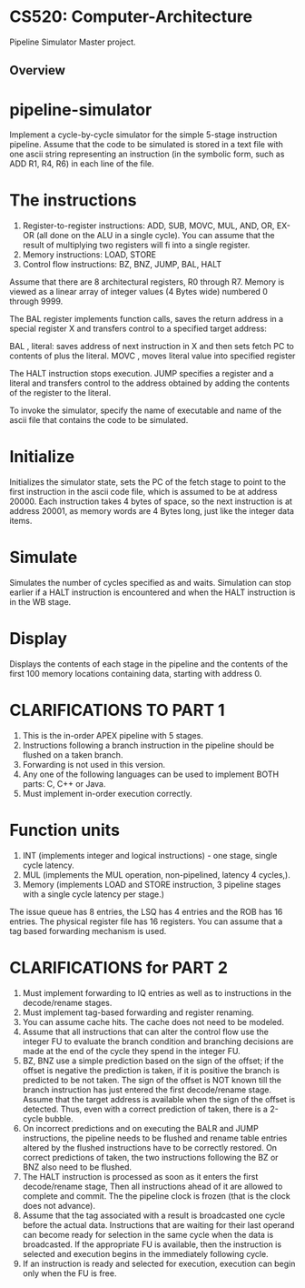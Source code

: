 # CS520: Computer-Architecture

Pipeline Simulator Master project.

## Overview
# pipeline-simulator
Implement a cycle-by-cycle simulator for the simple 5-stage instruction pipeline. Assume that the code to be simulated is stored in a text file with one ascii string representing an instruction (in the symbolic form, such as ADD R1, R4, R6) in each line of the file. 

# The instructions
1. Register-to-register instructions: ADD, SUB, MOVC, MUL, AND, OR, EX-OR (all done on the ALU in a single cycle). You can assume that the result of multiplying two registers will fi into a single register.
2. Memory instructions: LOAD, STORE
3. Control flow instructions: BZ, BNZ, JUMP, BAL, HALT

Assume that there are 8 architectural registers, R0 through R7. Memory is viewed as a linear array of integer values (4 Bytes wide) numbered 0 through 9999.

The BAL register implements function calls, saves the return address in a special register X and transfers control to a specified target address:

BAL <register>, literal: saves address of next instruction in X and then sets fetch PC to contents of <reg> plus the literal.
MOVC <register> <literal>, moves literal value into specified register

The HALT instruction stops execution. JUMP specifies a register and a literal and transfers control to the address obtained by adding the contents of the register to the literal.

To invoke the simulator, specify the name of executable and name of the ascii file that contains the code to be simulated.

# Initialize 
Initializes the simulator state, sets the PC of the fetch stage to point to the first instruction in the ascii code file, which is assumed to be at address 20000. Each instruction takes 4 bytes of space, so the next instruction is at address 20001, as memory words are 4 Bytes long, just like the integer data items.

# Simulate <n>
Simulates the number of cycles specified as <n> and waits. Simulation can stop earlier if a HALT instruction is encountered and when the HALT instruction is in the WB stage.

# Display
Displays the contents of each stage in the pipeline and the contents of the first 100 memory locations containing data, starting with address 0.

# CLARIFICATIONS TO PART 1
1. This is the in-order APEX pipeline with 5 stages.
2. Instructions following a branch instruction in the pipeline should be flushed on a taken branch.
3. Forwarding is not used in this version.
4. Any one of the following languages can be used to implement BOTH parts: C, C++ or Java.
5. Must implement in-order execution correctly.

# Function units
1. INT (implements integer and logical instructions) - one stage, single cycle latency.
2. MUL (implements the MUL operation, non-pipelined, latency 4 cycles,).
3. Memory (implements LOAD and STORE instruction, 3 pipeline stages with a single cycle latency per stage.)

The issue queue has 8 entries, the LSQ has 4 entries and the ROB has 16 entries. The physical register file has 16 registers. You can assume that a tag based forwarding mechanism is used.

# CLARIFICATIONS for PART 2
1. Must implement forwarding to IQ entries as well as to instructions in the decode/rename stages.
2. Must implement tag-based forwarding and register renaming.
3. You can assume cache hits. The cache does not need to be modeled.
4. Assume that all instructions that can alter the control flow use the integer FU to evaluate the branch condition and branching decisions are made at the end of the cycle they spend in the integer FU.
5. BZ, BNZ use a simple prediction based on the sign of the offset; if the offset is negative the prediction is taken, if it is positive the branch is predicted to be not taken. The sign of the offset is NOT known till the branch instruction has just entered the first decode/rename stage. Assume that the target address is available when the sign of the offset is detected. Thus, even with a correct prediction of taken, there is a 2-cycle bubble.
6. On incorrect predictions and on executing the BALR and JUMP instructions, the pipeline needs to be flushed and rename table  entries altered by the flushed instructions have to be correctly restored. On correct predictions of taken, the two instructions following the BZ or BNZ also need to be flushed.
7. The HALT instruction is processed as soon as it enters the first decode/rename stage, Then all instructions ahead of it are allowed to complete and commit. The the pipeline clock is frozen (that is the clock does not advance).
8. Assume that the tag associated with a result is broadcasted one cycle before the actual data. Instructions that are waiting for their last operand can become ready for selection in the same cycle when the data is broadcasted. If the appropriate FU is available, then the instruction is selected and execution begins in the immediately following cycle. 
9. If an instruction is ready and selected for execution, execution can begin only when the FU is free. 
   

